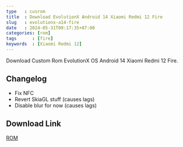 ```yaml
---
type   : cusrom
title  : Download EvolutionX Android 14 Xiaomi Redmi 12 Fire
slug   : evolutionx-a14-fire
date   : 2024-05-31T09:17:35+07:00
categories: [rom]
tags      : [fire]
keywords  : [Xiaomi Redmi 12]
---
```


Download Custom Rom EvolutionX OS Android 14 Xiaomi Redmi 12 Fire.

## Changelog
- Fix NFC
- Revert SkiaGL stuff (causes lags)
- Disable blur for now (causes lags)

## Download Link
[ROM](/)

